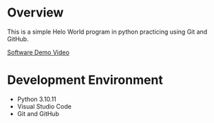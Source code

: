 # Overview

This is a simple Helo World program in python practicing using Git and GitHub.

[Software Demo Video](https://youtu.be/d0caMXxBwhM)

# Development Environment

* Python 3.10.11
* Visual Studio Code
* Git and GitHub

